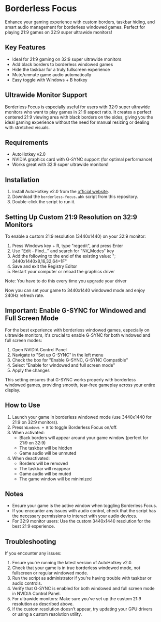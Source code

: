 # Borderless Focus

Enhance your gaming experience with custom borders, taskbar hiding, and smart audio management for borderless windowed games. Perfect for playing 21:9 games on 32:9 super ultrawide monitors!

## Key Features

- Ideal for 21:9 gaming on 32:9 super ultrawide monitors
- Add black borders to borderless windowed games
- Hide the taskbar for a truly fullscreen experience
- Mute/unmute game audio automatically
- Easy toggle with Windows + B hotkey

## Ultrawide Monitor Support

Borderless Focus is especially useful for users with 32:9 super ultrawide monitors who want to play games in 21:9 aspect ratio. It creates a perfect centered 21:9 viewing area with black borders on the sides, giving you the ideal gaming experience without the need for manual resizing or dealing with stretched visuals.

## Requirements

- AutoHotkey v2.0
- NVIDIA graphics card with G-SYNC support (for optimal performance)
- Works great with 32:9 super ultrawide monitors!

## Installation

1. Install AutoHotkey v2.0 from the [official website](https://www.autohotkey.com/).
2. Download the `borderless-focus.ahk` script from this repository.
3. Double-click the script to run it.

## Setting Up Custom 21:9 Resolution on 32:9 Monitors

To enable a custom 21:9 resolution (3440x1440) on your 32:9 monitor:

1. Press Windows key + R, type "regedit", and press Enter
2. Use "Edit - Find..." and search for "NV_Modes" key
4. Add the following to the end of the existing value: "; 3440x1440x8,16,32,64=1F"
5. Save and exit the Registry Editor
6. Restart your computer or reload the graphics driver

Note: You have to do this every time you upgrade your driver

Now you can set your game to 3440x1440 windowed mode and enjoy 240Hz refresh rate.

## Important: Enable G-SYNC for Windowed and Full Screen Mode

For the best experience with borderless windowed games, especially on ultrawide monitors, it's crucial to enable G-SYNC for both windowed and full screen modes:

1. Open NVIDIA Control Panel
2. Navigate to "Set up G-SYNC" in the left menu
3. Check the box for "Enable G-SYNC, G-SYNC Compatible"
4. Select "Enable for windowed and full screen mode"
5. Apply the changes

This setting ensures that G-SYNC works properly with borderless windowed games, providing smooth, tear-free gameplay across your entire display.

## How to Use

1. Launch your game in borderless windowed mode (use 3440x1440 for 21:9 on 32:9 monitors).
2. Press `Windows + B` to toggle Borderless Focus on/off.
3. When activated:
   - Black borders will appear around your game window (perfect for 21:9 on 32:9)
   - The taskbar will be hidden
   - Game audio will be unmuted
4. When deactivated:
   - Borders will be removed
   - The taskbar will reappear
   - Game audio will be muted
   - The game window will be minimized

## Notes

- Ensure your game is the active window when toggling Borderless Focus.
- If you encounter any issues with audio control, check that the script has the necessary permissions to interact with your audio devices.
- For 32:9 monitor users: Use the custom 3440x1440 resolution for the best 21:9 experience.

## Troubleshooting

If you encounter any issues:
1. Ensure you're running the latest version of AutoHotkey v2.0.
2. Check that your game is in true borderless windowed mode, not fullscreen or regular windowed mode.
3. Run the script as administrator if you're having trouble with taskbar or audio controls.
4. Verify that G-SYNC is enabled for both windowed and full screen mode in NVIDIA Control Panel.
5. For ultrawide monitors: Make sure you've set up the custom 21:9 resolution as described above.
6. If the custom resolution doesn't appear, try updating your GPU drivers or using a custom resolution utility.
